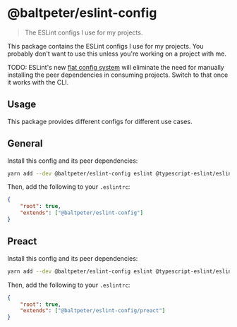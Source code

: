 # @baltpeter/eslint-config

> The ESLint configs I use for my projects.

This package contains the ESLint configs I use for my projects. You probably don't want to use this unless you're working on a project with me.

TODO: ESLint's new [flat config system](https://eslint.org/blog/2022/08/new-config-system-part-1/) will eliminate the need for manually installing the peer dependencies in consuming projects. Switch to that once it works with the CLI.

## Usage

This package provides different configs for different use cases.

## General

Install this config and its peer dependencies:

```sh
yarn add --dev @baltpeter/eslint-config eslint @typescript-eslint/eslint-plugin eslint-plugin-eslint-comments eslint-plugin-import typescript
```

Then, add the following to your `.eslintrc`:

```json
{
    "root": true,
    "extends": ["@baltpeter/eslint-config"]
}
```

## Preact

Install this config and its peer dependencies:

```sh
yarn add --dev @baltpeter/eslint-config eslint @typescript-eslint/eslint-plugin eslint-plugin-eslint-comments eslint-plugin-import eslint-plugin-jsx-a11y eslint-plugin-react eslint-plugin-react-hooks typescript
```

Then, add the following to your `.eslintrc`:

```json
{
    "root": true,
    "extends": ["@baltpeter/eslint-config/preact"]
}
```
